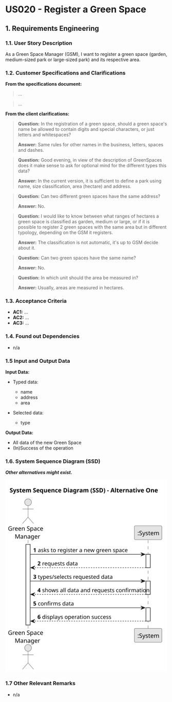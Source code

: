# US020 - Register a Green Space


## 1. Requirements Engineering

### 1.1. User Story Description

As a Green Space Manager (GSM), I want to register a green space (garden, medium-sized park or large-sized park) and its respective area.

### 1.2. Customer Specifications and Clarifications 

**From the specifications document:**

>	...

>	...

**From the client clarifications:**

> **Question:** In the registration of a green space, should a green space's name be allowed to contain digits and special characters, or just letters and whitespaces?
>
> **Answer:** Same rules for other names in the business, letters, spaces and dashes.

> **Question:** Good evening, in view of the description of GreenSpaces does it make sense to ask for optional mind for the different types this data?
>
> **Answer:**
In the current version, it is sufficient to define a park using name, size classification, area (hectare) and address.

> **Question:** Can two different green spaces have the same address?
>
> **Answer:** No.

> **Question:** I would like to know between what ranges of hectares a green space is classified as garden, medium or large, or if it is possible to register 2 green spaces with the same area but in different typology, depending on the GSM it registers.
>
> **Answer:** The classification is not automatic, it's up to GSM decide about it.

> **Question:** Can two green spaces have the same name?
>
> **Answer:** No.

> **Question:**  In which unit should the area be measured in?
>
> **Answer:**  Usually, areas are measured in hectares.

### 1.3. Acceptance Criteria

* **AC1:** ...
* **AC2:** ...
* **AC3:** ...

### 1.4. Found out Dependencies

* n/a

### 1.5 Input and Output Data

**Input Data:**

* Typed data:
    * name
    * address
    * area
	
* Selected data:
    * type

**Output Data:**

* All data of the new Green Space
* (In)Success of the operation

### 1.6. System Sequence Diagram (SSD)

**_Other alternatives might exist._**

![System Sequence Diagram - Alternative One](svg/us020-system-sequence-diagram.svg)

### 1.7 Other Relevant Remarks

* n/a